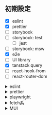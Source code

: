 ## 初期設定

- [x] eslint
- [x] prettier
- [ ] storybook
- [ ] storybook: test
  - [ ] jest
- [ ] storybook: msw
- [x] e2e
- [ ] UI library
- [x] tanstack query
- [ ] react-hook-from
- [ ] react-router-dom

<details>
<summary>eslint</summary>

[参考](https://tech-broccoli.life/articles/engineer/create-react-with-vite#node%E7%92%B0%E5%A2%83%E3%81%AE%E8%A8%AD%E5%AE%9A)

```
yarn add -D eslint
npm init @eslint/config


✔ How would you like to use ESLint? · style
✔ What type of modules does your project use? · esm
✔ Which framework does your project use? · react
✔ Does your project use TypeScript? · No / Yes
✔ Where does your code run? · browser
✔ How would you like to define a style for your project? · guide
✔ Which style guide do you want to follow? · standard-with-typescript
✔ What format do you want your config file to be in? · JavaScript
✔ Would you like to install them now? · No / Yes
✔ Which package manager do you want to use? · yarn

```

airbnb 導入

```
yarn add -D eslint-config-airbnb eslint-plugin-react-hooks eslint-plugin-jsx-a11y
yarn add -D eslint-config-airbnb-typescript @typescript-eslint/parser
yarn add -D eslint-config-prettier
yarn add -D eslint-plugin-unicorn

// 使わなくなったやつ
yarn remove eslint-config-standard-with-typescript
```

script 変更

```
"scripts": {
    // ...
    "lint": "eslint . --ext .js,.jsx,.ts,.tsx", // <- 追加
  },
```

自動 import 整列 削除
[参考](https://note.com/show_kanamaru/n/n59ee8c96dc30)

```
yarn add -D eslint-plugin-import eslint-plugin-unused-imports
```

plugins に'import', 'unused-imports'を追加
rules に'import/order'と'@typescript-eslint/no-unused-vars'と'unused-imports/no-unused-imports'を追加

```
  plugins: ['react', 'import', 'unused-imports'],
  rules: {
    'import/order': [
      'error',
      {
        groups: ['builtin', 'external', 'internal', 'parent', 'sibling', 'index'],
        'newlines-between': 'always',
        alphabetize: { order: 'asc', caseInsensitive: true },
        pathGroups: [
          {
            pattern: 'react**',
            group: 'external',
            position: 'before',
          },
          {
            pattern: '@material-ui/**',
            group: 'external',
            position: 'after',
          },
        ],
        pathGroupsExcludedImportTypes: ['react'],
      },
    ],
    '@typescript-eslint/no-unused-vars': 'off',
    'unused-imports/no-unused-imports': 'error',
```

</details>

<details>
<summary>prettier</summary>
[参考](https://tech-broccoli.life/articles/engineer/create-react-with-vite#node%E7%92%B0%E5%A2%83%E3%81%AE%E8%A8%AD%E5%AE%9A)

```
yarn add -D prettier
```

.prettierrc 作成

```
{
  "semi": false,
  "singleQuote": true,
  "bracketSameLine": true,
  "printWidth": 100
}
```

script に追加

```
"scripts": {
    /// ...
    "format": "npx prettier --write ."
  },
```

</details>

<details>
<summary>playwright</summary>

```
yarn create playwright
```

</details>

<details>
<summary>fetch系</summary>

```
yarn add @tanstack/react-query axios
```

main.ts 更新

```
import React from 'react'

import { QueryClient, QueryClientProvider } from '@tanstack/react-query'
import ReactDOM from 'react-dom/client'

import App from './App'

import './index.css'

const queryClient = new QueryClient()

ReactDOM.createRoot(document.querySelector('#root') as HTMLElement).render(
  <React.StrictMode>
    <QueryClientProvider client={queryClient}>
      <App />
    </QueryClientProvider>
  </React.StrictMode>
)

```

hooks 作成

```
import { useQuery } from '@tanstack/react-query'
import axios from 'axios'

export const useGetUsers = () => {
  const { data, isLoading, isError, error } = useQuery('users', () =>
    axios.get('https://jsonplaceholder.typicode.com/users')
  )

  return { data, isLoading, isError, error }
}
```

または src/hooks/useExample.ts 参考に

</details>

<details>
<summary>MUI</summary>

```
 yarn add @mui/material @mui/styled-engine-sc styled-components @mui/icons-material
```

</details>
